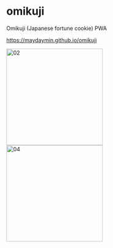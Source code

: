 # omikuji

Omikuji (Japanese fortune cookie) PWA

https://maydaymin.github.io/omikuji

<img width="252" alt="02" src="https://user-images.githubusercontent.com/27530743/50554928-349ac080-0d07-11e9-9419-92bba8ed9bc1.png">
<img width="252" alt="04" src="https://user-images.githubusercontent.com/27530743/50584758-ddd2e980-0eb4-11e9-8ddd-72b989b5c057.png">
